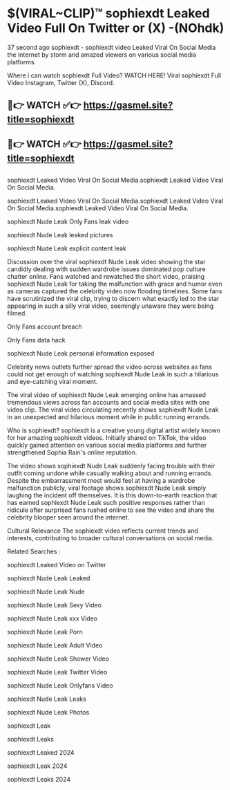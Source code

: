 # $(VIRAL~CLIP)™ sophiexdt Leaked Video Full On Twitter or (X) -(NOhdk)
37 second ago sophiexdt - sophiexdt video Leaked Viral On Social Media the internet by storm and amazed viewers on various social media platforms.

Where i can watch sophiexdt Full Video? WATCH HERE! Viral sophiexdt Full Video Instagram, Twitter (X), Discord.

## 🔴👉 WATCH ✅👉 https://gasmel.site?title=sophiexdt
## 🔴👉 WATCH ✅👉 https://gasmel.site?title=sophiexdt
##
sophiexdt Leaked Video Viral On Social Media.sophiexdt Leaked Video Viral On Social Media.

sophiexdt Leaked Video Viral On Social Media.sophiexdt Leaked Video Viral On Social Media.sophiexdt Leaked Video Viral On Social Media.

sophiexdt Nude Leak Only Fans leak video

sophiexdt Nude Leak leaked pictures

sophiexdt Nude Leak explicit content leak

Discussion over the viral sophiexdt Nude Leak video showing the star candidly dealing with sudden wardrobe issues dominated pop culture chatter online. Fans watched and rewatched the short video, praising sophiexdt Nude Leak for taking the malfunction with grace and humor even as cameras captured the celebrity video now flooding timelines. Some fans have scrutinized the viral clip, trying to discern what exactly led to the star appearing in such a silly viral video, seemingly unaware they were being filmed.


Only Fans account breach

Only Fans data hack

sophiexdt Nude Leak personal information exposed

Celebrity news outlets further spread the video across websites as fans could not get enough of watching sophiexdt Nude Leak in such a hilarious and eye-catching viral moment.


The viral video of sophiexdt Nude Leak emerging online has amassed tremendous views across fan accounts and social media sites with one video clip. The viral video circulating recently shows sophiexdt Nude Leak in an unexpected and hilarious moment while in public running errands.


Who is sophiexdt? sophiexdt is a creative young digital artist widely known for her amazing sophiexdt videos. Initially shared on TikTok, the video quickly gained attention on various social media platforms and further strengthened Sophia Rain's online reputation.

The video shows sophiexdt Nude Leak suddenly facing trouble with their outfit coming undone while casually walking about and running errands. Despite the embarrassment most would feel at having a wardrobe malfunction publicly, viral footage shows sophiexdt Nude Leak simply laughing the incident off themselves. It is this down-to-earth reaction that has earned sophiexdt Nude Leak such positive responses rather than ridicule after surprised fans rushed online to see the video and share the celebrity blooper seen around the internet.

Cultural Relevance The sophiexdt video reflects current trends and interests, contributing to broader cultural conversations on social media.

Related Searches :

sophiexdt Leaked Video on Twitter

sophiexdt Nude Leak Leaked

sophiexdt Nude Leak Nude

sophiexdt Nude Leak Sexy Video

sophiexdt Nude Leak xxx Video

sophiexdt Nude Leak Porn

sophiexdt Nude Leak Adult Video

sophiexdt Nude Leak Shower Video

sophiexdt Nude Leak Twitter Video

sophiexdt Nude Leak Onlyfans Video

sophiexdt Nude Leak Leaks

sophiexdt Nude Leak Photos

sophiexdt Leak

sophiexdt Leaks

sophiexdt Leaked 2024

sophiexdt Leak 2024

sophiexdt Leaks 2024
